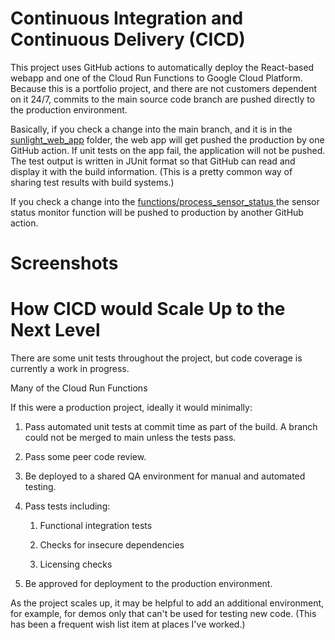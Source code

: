 # Continuous Integration and Continuous Delivery (CICD)

This project uses GitHub actions to automatically deploy the React-based webapp and one of the Cloud Run Functions to Google Cloud Platform.  Because this is a portfolio project, and there are not customers dependent on it 24/7, commits to the main source code branch are pushed directly to the production environment.

Basically, if you check a change into the main branch, and it is in the [sunlight_web_app](https://github.com/kden/sunlight_sensor_gcp/tree/main/sunlight_web_app) folder, the web app will get pushed the production by one GitHub action.  If unit tests on the app fail, the application will not be pushed.  The test output is written in JUnit format so that GitHub can read and display it with the build information.  (This is a pretty common way of sharing test results with build systems.)

If you check a change into the [functions/process_sensor_status ](https://github.com/kden/sunlight_sensor_gcp/tree/main/functions/sensor_status_monitor) the sensor status monitor function will be pushed to production by another GitHub action.

# Screenshots




# How CICD would Scale Up to the Next Level
There are some unit tests throughout the project, but code coverage is currently a work in progress.

Many of the Cloud Run Functions 

If this were a production project, ideally it would minimally:

1. Pass automated unit tests at commit time as part of the build.  A branch could not be merged to main unless the tests pass.

2. Pass some peer code review.

3. Be deployed to a shared QA environment for manual and automated testing.

4. Pass tests including:
   
   1. Functional integration tests
   
   2. Checks for insecure dependencies
   
   3. Licensing checks

5. Be approved for deployment to the production environment.

As the project scales up, it may be helpful to add an additional environment, for example, for demos only that can't be used for testing new code.   (This has been a frequent wish list item at places I've worked.)


